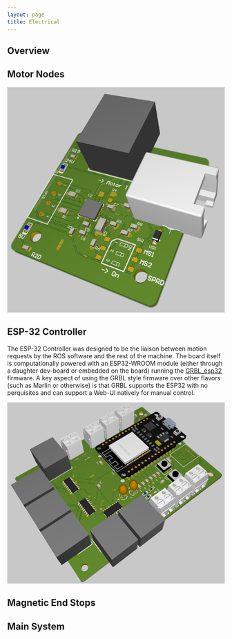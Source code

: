 ```yaml
---
layout: page
title: Electrical
---
```


## Overview 

## Motor Nodes

![Motor Node](https://raw.githubusercontent.com/Jbruslind/Jbruslind.github.io/main/assets/Electrical_assets/IntegratedStepDriver.png)

## ESP-32 Controller

The ESP-32 Controller was designed to be the liaison between motion requests by the ROS software and the rest of the machine. The board itself is computationally powered with an ESP32-WROOM module (either through a daughter dev-board or embedded on the board) running the [GRBL_esp32](https://github.com/bdring/Grbl_Esp32) firmware. A key aspect of using the GRBL style firmware over other flavors (such as Marlin or otherwise) is that GRBL supports the ESP32 with no perquisites and can support a Web-UI natively for manual control. 

![GRBL Controller](https://raw.githubusercontent.com/Jbruslind/Jbruslind.github.io/main/assets/Electrical_assets/ESP32GRBLController.png)



## Magnetic End Stops

## Main System

